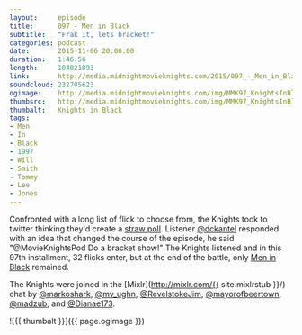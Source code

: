 ```yaml
---
layout:     episode
title:      097 - Men in Black
subtitle:   "Frak it, lets bracket!"
categories: podcast
date:       2015-11-06 20:00:00
duration:   1:46:56
length:     104021893
link:       http://media.midnightmovieknights.com/2015/097_-_Men_in_Black.m4a
soundcloud: 232705623
ogimage:    http://media.midnightmovieknights.com/img/MMK97_KnightsInBlack-750x750.png
thumbsrc:   http://media.midnightmovieknights.com/img/MMK97_KnightsInBlack-200x200.png
thumbalt:   Knights in Black
tags:
- Men
- In
- Black
- 1997
- Will
- Smith
- Tommy
- Lee
- Jones
---
```

Confronted with a long list of flick to choose from, the Knights took to twitter thinking they'd create a [straw poll](http://strawpoll.me). Listener [@dckantel](https://twitter.com/dckantel) responded with an idea that changed the course of the episode, he said "@MovieKnightsPod Do a bracket show!" The Knights listened and in this 97th installment, 32 flicks enter, but at the end of the battle, only [Men in Black](http://www.imdb.com/title/tt0119654/) remained.  

The Knights were joined in the [Mixlr](http://mixlr.com/{{ site.mixlrstub }}/) chat by [@markoshark](https://twitter.com/markoshark), [@mv_ughn](https://twitter.com/mv_ughn), [@RevelstokeJim](https://twitter.com/RevelstokeJim), [@mayorofbeertown](https://twitter.com/mayorofbeertown), [@madzub](https://twitter.com/madzub), and [@Dianae173](https://twitter.com/Dianae173).

![{{ thumbalt }}]({{ page.ogimage }})
